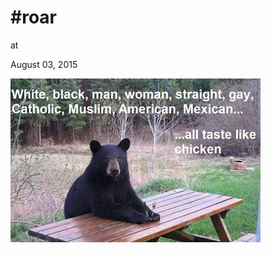 # #roar











at

August 03, 2015















![](11060322_882480985134948_2977967942666852040_n.jpg)

